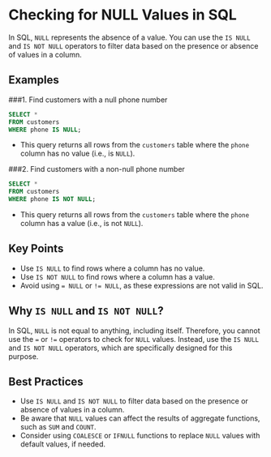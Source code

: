 **Checking for NULL Values in SQL**
====================================

In SQL, `NULL` represents the absence of a value. You can use the `IS NULL` and `IS NOT NULL` operators to filter data based on the presence or absence of values in a column.

**Examples**
-----------

###1. Find customers with a null phone number

```sql
SELECT * 
FROM customers 
WHERE phone IS NULL;
```

* This query returns all rows from the `customers` table where the `phone` column has no value (i.e., is `NULL`).

###2. Find customers with a non-null phone number

```sql
SELECT * 
FROM customers 
WHERE phone IS NOT NULL;
```

* This query returns all rows from the `customers` table where the `phone` column has a value (i.e., is not `NULL`).

**Key Points**
-------------

* Use `IS NULL` to find rows where a column has no value.
* Use `IS NOT NULL` to find rows where a column has a value.
* Avoid using `= NULL` or `!= NULL`, as these expressions are not valid in SQL.

**Why `IS NULL` and `IS NOT NULL`?**
------------------------------------

In SQL, `NULL` is not equal to anything, including itself. Therefore, you cannot use the `=` or `!=` operators to check for `NULL` values. Instead, use the `IS NULL` and `IS NOT NULL` operators, which are specifically designed for this purpose.

**Best Practices**
-----------------

* Use `IS NULL` and `IS NOT NULL` to filter data based on the presence or absence of values in a column.
* Be aware that `NULL` values can affect the results of aggregate functions, such as `SUM` and `COUNT`.
* Consider using `COALESCE` or `IFNULL` functions to replace `NULL` values with default values, if needed.